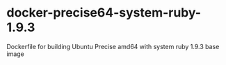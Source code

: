 docker-precise64-system-ruby-1.9.3
==================================

Dockerfile for building Ubuntu Precise amd64 with system ruby 1.9.3  base image
